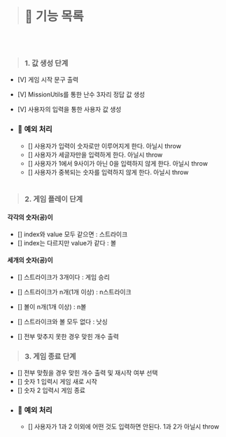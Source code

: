 > # 🚀 기능 목록

<br><br>

> ### 1. 값 생성 단계

- [V] 게임 시작 문구 출력
- [V] MissionUtils를 통한 난수 3자리 정답 값 생성
- [V] 사용자의 입력을 통한 사용자 값 생성
- ### 🚨 예외 처리

  - [] 사용자가 입력이 숫자로만 이루어지게 한다. 아닐시 throw
  - [] 사용자가 세글자만을 입력하게 한다. 아닐시 throw
  - [] 사용자가 1에서 9사이가 아닌 0을 입력하지 않게 한다. 아닐시 throw
  - [] 사용자가 중복되는 숫자를 입력하지 않게 한다. 아닐시 throw

  <br>

> ### 2. 게임 플레이 단계

#### 각각의 숫자(공)이

- [] index와 value 모두 같으면 : 스트라이크
- [] index는 다르지만 value가 같다 : 볼

#### 세개의 숫자(공)이

- [] 스트라이크가 3개이다 : 게임 승리
- [] 스트라이크가 n개(1개 이상) : n스트라이크
- [] 볼이 n개(1개 이상) : n볼
- [] 스트라이크와 볼 모두 없다 : 낫싱

- [] 전부 맞추지 못한 경우 맞힌 개수 출력
  <br>

> ### 3. 게임 종료 단계

- [] 전부 맞췄을 경우 맞힌 개수 출력 및 재시작 여부 선택
- [] 숫자 1 입력시 게임 새로 시작
- [] 숫자 2 입력시 게임 종료
- ### 🚨 예외 처리
  - [] 사용자가 1과 2 이외에 어떤 것도 입력하면 안된다. 1과 2가 아닐시 throw
